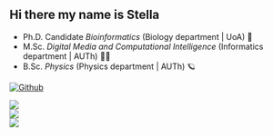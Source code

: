 ## Hi there my name is Stella
 
- Ph.D. Candidate *Bioinformatics* (Biology department | UoA) 🧬
- M.Sc. *Digital Media and Computational Intelligence* (Informatics department | AUTh) 👩‍💻    
- B.Sc. *Physics* (Physics department | AUTh) 🪐

<!--
**sfragkoul/sfragkoul** is a ✨ _special_ ✨ repository because its `README.md` (this file) appears on your GitHub profile.

Here are some ideas to get you started:

- 🔭 I’m currently working on ...
- 🌱 I’m currently learning ...
- 👯 I’m looking to collaborate on ...
- 🤔 I’m looking for help with ...
- 💬 Ask me about ...
- 📫 How to reach me: ...
- 😄 Pronouns: ...
- ⚡ Fun fact: ...
-->
[![Github](https://img.shields.io/github/followers/sfragkoul?label=Follow&style=social)](https://github.com/sfragkoul)


<a href="https://github.com/sfragkoul">
  <img align="center" src="https://github-readme-stats.vercel.app/api?username=sfragkoul&theme=nightowl&show_icons=true" />
</a>
</br>
<a href="https://github.com/sfragkoul">
  <img align="center" src="https://github-readme-stats.vercel.app/api/top-langs/?username=sfragkoul&count_private=true&langs_count=10&layout=compact&card_width=444&theme=nightowl" />
</a>

</br>
<a href="https://github.com/sfragkoul">
<img align="center" src="https://visitor-badge.laobi.icu/badge?page_id=sfragkoul" />
</a>
